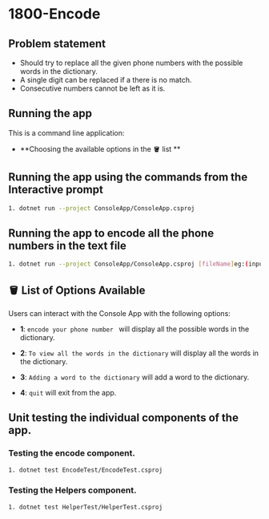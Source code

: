 # 1800-Encode

## Problem statement

- Should try to replace all the given phone numbers with the possible words in the dictionary.
- A single digit can be replaced if a there is no match.
- Consecutive numbers cannot be left as it is.

## Running the app

This is a command line application:

- **Choosing the available options in the 🪣 list **

## Running the app using the commands from the Interactive prompt

```bash
1. dotnet run --project ConsoleApp/ConsoleApp.csproj
```

## Running the app to encode all the phone numbers in the text file

```bash
1. dotnet run --project ConsoleApp/ConsoleApp.csproj [fileName]eg:(input.txt)
```

## 🪣 List of Options Available

Users can interact with the Console App with the following options:

- **1**: `encode your phone number ` will display all the possible words in the dictionary.

- **2**: `To view all the words in the dictionary` will display all the words in the dictionary.

- **3**: `Adding a word to the dictionary` will add a word to the dictionary.

- **4**: `quit` will exit from the app.

## Unit testing the individual components of the app.

### Testing the encode component.

```bash
1. dotnet test EncodeTest/EncodeTest.csproj
```

### Testing the Helpers component.

```bash
1. dotnet test HelperTest/HelperTest.csproj
```
